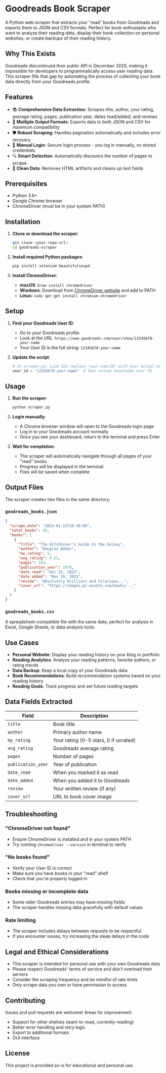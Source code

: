 # Goodreads Book Scraper

A Python web scraper that extracts your "read" books from Goodreads and exports them to JSON and CSV formats. Perfect for book enthusiasts who want to analyze their reading data, display their book collection on personal websites, or create backups of their reading history.

## Why This Exists

Goodreads discontinued their public API in December 2020, making it impossible for developers to programmatically access user reading data. This scraper fills that gap by automating the process of collecting your book data directly from your Goodreads profile.

## Features

- 📚 **Comprehensive Data Extraction**: Scrapes title, author, your rating, average rating, pages, publication year, dates read/added, and reviews
- 🔄 **Multiple Output Formats**: Exports data to both JSON and CSV for maximum compatibility
- 🛡️ **Robust Scraping**: Handles pagination automatically and includes error recovery
- 👤 **Manual Login**: Secure login process - you log in manually, no stored credentials
- 🔍 **Smart Detection**: Automatically discovers the number of pages to scrape
- 📝 **Clean Data**: Removes HTML artifacts and cleans up text fields

## Prerequisites

- Python 3.6+
- Google Chrome browser
- ChromeDriver (must be in your system PATH)

## Installation

1. **Clone or download the scraper**:
   ```bash
   git clone <your-repo-url>
   cd goodreads-scraper
   ```

2. **Install required Python packages**:
   ```bash
   pip install selenium beautifulsoup4
   ```

3. **Install ChromeDriver**:
   - **macOS**: `brew install chromedriver`
   - **Windows**: Download from [ChromeDriver website](https://chromedriver.chromium.org/) and add to PATH
   - **Linux**: `sudo apt-get install chromium-chromedriver`

## Setup

1. **Find your Goodreads User ID**:
   - Go to your Goodreads profile
   - Look at the URL: `https://www.goodreads.com/user/show/12345678-your-name`
   - Your User ID is the full string: `12345678-your-name`

2. **Update the script**:
   ```python
   # In scraper.py, Line 522 replace "your-userID" with your actual User ID
   user_id = "12345678-your-name"  # Your actual Goodreads User ID
   ```

## Usage

1. **Run the scraper**:
   ```bash
   python scraper.py
   ```

2. **Login manually**:
   - A Chrome browser window will open to the Goodreads login page
   - Log in to your Goodreads account normally
   - Once you see your dashboard, return to the terminal and press Enter

3. **Wait for completion**:
   - The scraper will automatically navigate through all pages of your "read" books
   - Progress will be displayed in the terminal
   - Files will be saved when complete

## Output Files

The scraper creates two files in the same directory:

### `goodreads_books.json`
```json
{
  "scrape_date": "2024-01-15T10:30:00",
  "total_books": 42,
  "books": [
    {
      "title": "The Hitchhiker's Guide to the Galaxy",
      "author": "Douglas Adams",
      "my_rating": 5,
      "avg_rating": 4.21,
      "pages": 224,
      "publication_year": 1979,
      "date_read": "Dec 15, 2023",
      "date_added": "Nov 20, 2023",
      "review": "Absolutely brilliant and hilarious...",
      "cover_url": "https://images.gr-assets.com/books/..."
    }
  ]
}
```

### `goodreads_books.csv`
A spreadsheet-compatible file with the same data, perfect for analysis in Excel, Google Sheets, or data analysis tools.

## Use Cases

- **Personal Website**: Display your reading history on your blog or portfolio
- **Reading Analytics**: Analyze your reading patterns, favorite authors, or rating trends
- **Data Backup**: Keep a local copy of your Goodreads data
- **Book Recommendations**: Build recommendation systems based on your reading history
- **Reading Goals**: Track progress and set future reading targets

## Data Fields Extracted

| Field | Description |
|-------|-------------|
| `title` | Book title |
| `author` | Primary author name |
| `my_rating` | Your rating (0-5 stars, 0 if unrated) |
| `avg_rating` | Goodreads average rating |
| `pages` | Number of pages |
| `publication_year` | Year of publication |
| `date_read` | When you marked it as read |
| `date_added` | When you added it to Goodreads |
| `review` | Your written review (if any) |
| `cover_url` | URL to book cover image |

## Troubleshooting

### "ChromeDriver not found"
- Ensure ChromeDriver is installed and in your system PATH
- Try running `chromedriver --version` in terminal to verify

### "No books found"
- Verify your User ID is correct
- Make sure you have books in your "read" shelf
- Check that you're properly logged in

### Books missing or incomplete data
- Some older Goodreads entries may have missing fields
- The scraper handles missing data gracefully with default values

### Rate limiting
- The scraper includes delays between requests to be respectful
- If you encounter issues, try increasing the sleep delays in the code

## Legal and Ethical Considerations

- This scraper is intended for personal use with your own Goodreads data
- Please respect Goodreads' terms of service and don't overload their servers
- Consider the scraping frequency and be mindful of rate limits
- Only scrape data you own or have permission to access

## Contributing

Issues and pull requests are welcome! Areas for improvement:
- Support for other shelves (want-to-read, currently-reading)
- Better error handling and retry logic
- Export to additional formats
- GUI interface

## License

This project is provided as-is for educational and personal use.